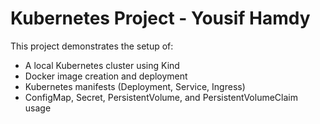 # Kubernetes Project - Yousif Hamdy

This project demonstrates the setup of:
- A local Kubernetes cluster using Kind
- Docker image creation and deployment
- Kubernetes manifests (Deployment, Service, Ingress)
- ConfigMap, Secret, PersistentVolume, and PersistentVolumeClaim usage


